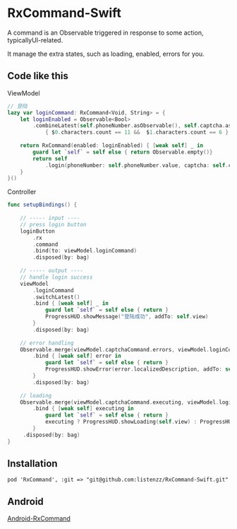 # RxCommand-Swift

A command is an Observable triggered in response to some action, typicallyUI-related.

It manage the extra states, such as loading, enabled, errors for you.


## Code like this

ViewModel

```swift
// 登陆
lazy var loginCommand: RxCommand<Void, String> = {
    let loginEnabled = Observable<Bool>
        .combineLatest(self.phoneNumber.asObservable(), self.captcha.asObservable()) 
        	{ $0.characters.count == 11 &&  $1.characters.count == 6 }
    
    return RxCommand(enabled: loginEnabled) { [weak self] _ in
        guard let `self` = self else { return Observable.empty()}
        return self
            .login(phoneNumber: self.phoneNumber.value, captcha: self.captcha.value)
    }
}()
```

Controller

```swift
func setupBindings() {
	
	// ----- input ----
	// press login button
	loginButton
	    .rx
	    .command
	    .bind(to: viewModel.loginCommand)
	    .disposed(by: bag)
  
	// ----- output ----
	// handle login success
	viewModel
		.loginCommand
		.switchLatest()
		.bind { [weak self] _ in
		    guard let `self` = self else { return }
		    ProgressHUD.showMessage("登陆成功", addTo: self.view)
		}
		.disposed(by: bag)
		
	// error handling
	Observable.merge(viewModel.captchaCommand.errors, viewModel.loginCommand.errors)
	    .bind { [weak self] error in
	        guard let `self` = self else { return }
	        ProgressHUD.showError(error.localizedDescription, addTo: self.view)
	    }
	    .disposed(by: bag)
	        
	// loading
	Observable.merge(viewModel.captchaCommand.executing, viewModel.loginCommand.executing)
	    .bind { [weak self] executing in
	        guard let `self` = self else { return }
	        executing ? ProgressHUD.showLoading(self.view) : ProgressHUD.hideLoading(self.view)
	    }
	 .disposed(by: bag)       
}
```


## Installation

```
pod 'RxCommand', :git => "git@github.com:listenzz/RxCommand-Swift.git"
```

## Android

[Android-RxCommand](https://github.com/listenzz/RxCommand)
